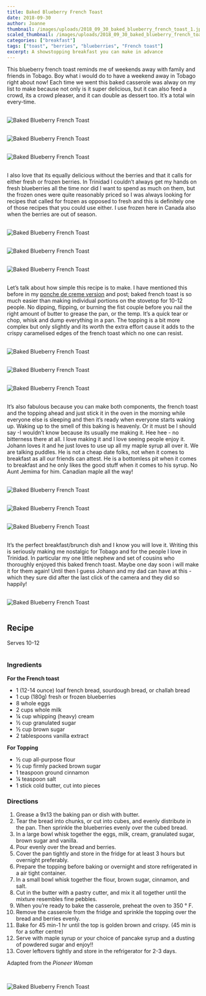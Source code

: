 ```yaml
---
title: Baked Blueberry French Toast
date: 2018-09-30
author: Joanne
thumbnail: /images/uploads/2018_09_30_baked_blueberry_french_toast_1.jpg
scaled_thumbnail: /images/uploads/2018_09_30_baked_blueberry_french_toast_0.jpg
categories: ["breakfast"]
tags: ["toast", "berries", "blueberries", "French toast"]
excerpt: A showstopping breakfast you can make in advance
---
```


This blueberry french toast reminds me of weekends away with family and friends in Tobago. Boy what i would do to have a weekend away in Tobago right about now! Each time we went this baked casserole was alway on my list to make because not only is it super delicious, but it can also feed a crowd, its a crowd pleaser, and it can double as dessert too. It’s a total win every-time.
</br>
</br>

![Baked Blueberry French Toast](/images/uploads/2018_09_30_baked_blueberry_french_toast_2.jpg)
</br>
</br>

![Baked Blueberry French Toast](/images/uploads/2018_09_30_baked_blueberry_french_toast_3.jpg)
</br>
</br>

![Baked Blueberry French Toast](/images/uploads/2018_09_30_baked_blueberry_french_toast_4.jpg)
</br>
</br>

I also love that its equally delicious without the berries and that it calls for either fresh or frozen berries. In Trinidad I couldn’t always get my hands on fresh blueberries all the time nor did I want to spend as much on them, but the frozen ones were quite reasonably priced so I was always looking for recipes that called for frozen as opposed to fresh and this is definitely one of those recipes that you could use either. I use frozen here in Canada also when the berries are out of season.
</br>
</br>

![Baked Blueberry French Toast](/images/uploads/2018_09_30_baked_blueberry_french_toast_5.jpg)
</br>
</br>

![Baked Blueberry French Toast](/images/uploads/2018_09_30_baked_blueberry_french_toast_6.jpg)
</br>
</br>

![Baked Blueberry French Toast](/images/uploads/2018_09_30_baked_blueberry_french_toast_7.jpg)
</br>
</br>

Let’s talk about how simple this recipe is to make. I have mentioned this before in my [ponche de creme version](https://www.oliveandmango.com/overnight-ponche-de-creme-french-toast/) and post; baked french toast is so much easier than making individual portions on the stovetop for 10-12  people. No dipping, flipping, or burning the fist couple before you nail the right amount of butter to grease the pan, or the temp. It’s a quick tear or chop, whisk and dump everything in a pan. The topping is a bit more complex but only slightly and its worth the extra effort cause it adds to the crispy caramelised edges of the french toast which no one can resist.
</br>
</br>

![Baked Blueberry French Toast](/images/uploads/2018_09_30_baked_blueberry_french_toast_8.jpg)
</br>
</br>

![Baked Blueberry French Toast](/images/uploads/2018_09_30_baked_blueberry_french_toast_9.jpg)
</br>
</br>

![Baked Blueberry French Toast](/images/uploads/2018_09_30_baked_blueberry_french_toast_10.jpg)
</br>
</br>

It’s also fabulous because you can make both components, the french toast and the topping ahead and just stick it in the oven in the morning while everyone else is sleeping and then it’s ready when everyone starts waking up. Waking up to the smell of this baking is heavenly. Or it must be I should say -I wouldn’t know because its usually me making it. Hee hee - no bitterness there at all. I love making it and I love seeing people enjoy it.  Johann loves it and he just loves to use up all my maple syrup all over it. We are talking puddles. He is not a cheap date folks, not when it comes to breakfast as all our friends can attest. He is a bottomless pit when it comes to breakfast and he only likes the good stuff when it comes to his syrup.  No Aunt Jemima for him. Canadian maple all the way!
</br>
</br>

![Baked Blueberry French Toast](/images/uploads/2018_09_30_baked_blueberry_french_toast_11.jpg)
</br>
</br>

![Baked Blueberry French Toast](/images/uploads/2018_09_30_baked_blueberry_french_toast_12.jpg)
</br>
</br>

![Baked Blueberry French Toast](/images/uploads/2018_09_30_baked_blueberry_french_toast_13.jpg)
</br>
</br>

It’s the perfect breakfast/brunch dish and I know you will love it. Writing this is seriously making me nostalgic for Tobago and for the people I love in Trinidad.  In particular my one little nephew and set of cousins who thoroughly enjoyed this baked french toast.  Maybe one day soon i will make it for them again! Until then I guess Johann and my dad can have at this - which they sure did after the last click of the camera and they did so happily!
</br>
</br>

![Baked Blueberry French Toast](/images/uploads/2018_09_30_baked_blueberry_french_toast_14.jpg)
</br>
</br>

## Recipe
Serves 10-12
</br>
</br>

### Ingredients

__For the French toast__

* 1 (12-14 ounce) loaf french bread, sourdough bread, or challah bread 
* 1 cup (180g) fresh or frozen blueberries
* 8 whole eggs
* 2 cups whole milk
* &frac14; cup whipping (heavy) cream
* &frac12; cup granulated sugar
* &frac12; cup brown sugar
* 2 tablespoons vanilla extract

__For Topping__

* &frac12; cup all-purpose flour
* &frac12; cup firmly packed brown sugar
* 1 teaspoon ground cinnamon
* &frac14; teaspoon salt
* 1 stick cold butter, cut into pieces

### Directions
1. Grease a 9x13 the baking pan or dish with butter. 
2. Tear the bread into chunks, or cut into cubes, and evenly distribute in the pan. Then sprinkle the blueberries evenly over the cubed bread. 
3. In a large bowl whisk together the eggs, milk, cream, granulated sugar, brown sugar and vanilla. 
4. Pour evenly over the bread and berries. 
5. Cover the pan tightly and store in the fridge for at least 3 hours but overnight preferably.
6. Prepare the topping before baking or overnight and store refrigerated in a air tight container.
7. In a small bowl whisk together the flour, brown sugar, cinnamon, and salt.
8. Cut in the butter with a pastry cutter, and mix it all together until the mixture resembles fine pebbles.
9. When you’re ready to bake the casserole, preheat the oven to 350 &deg; F. 
10. Remove the casserole from the fridge and sprinkle the topping over the bread and berries evenly. 
11. Bake for 45 min-1 hr until the top is golden brown and crispy. (45 min is for a softer centre)
12. Serve with maple syrup or your choice of pancake syrup and a dusting of powdered sugar and enjoy!!
13. Cover leftovers tightly and store in the refrigerator for 2-3 days.

Adapted from the _Pioneer Woman_ 

</br>

![Baked Blueberry French Toast](/images/uploads/2018_09_30_baked_blueberry_french_toast_15.jpg)
